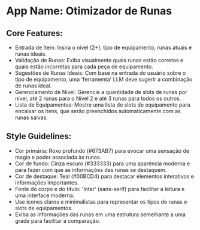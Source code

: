 # **App Name**: Otimizador de Runas

## Core Features:

- Entrada de Item: Insira o nível (2+), tipo de equipamento, runas atuais e runas ideais.
- Validação de Runas: Exiba visualmente quais runas estão corretas e quais estão incorretas para cada peça de equipamento.
- Sugestões de Runas Ideais: Com base na entrada do usuário sobre o tipo de equipamento, uma 'ferramenta' LLM deve sugerir a combinação de runas ideal.
- Gerenciamento de Nível: Gerencie a quantidade de slots de runas por nível, até 2 runas para o Nível 2 e até 3 runas para todos os outros.
- Lista de Equipamentos: Mostre uma lista de slots de equipamento para encaixar os itens, que serão preenchidos automaticamente com as runas salvas.

## Style Guidelines:

- Cor primária: Roxo profundo (#673AB7) para evocar uma sensação de magia e poder associada às runas.
- Cor de fundo: Cinza escuro (#333333) para uma aparência moderna e para fazer com que as informações das runas se destaquem.
- Cor de destaque: Teal (#00BCD4) para destacar elementos interativos e informações importantes.
- Fonte do corpo e do título: 'Inter' (sans-serif) para facilitar a leitura e uma interface moderna.
- Use ícones claros e minimalistas para representar os tipos de runas e slots de equipamentos.
- Exiba as informações das runas em uma estrutura semelhante a uma grade para facilitar a comparação.